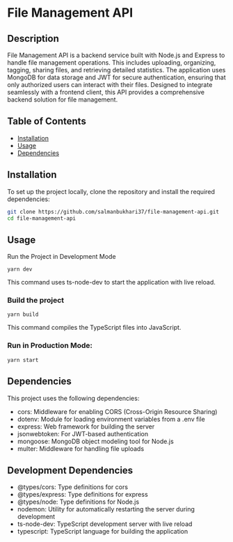 # File Management API

## Description

File Management API is a backend service built with Node.js and Express to handle file management operations. This includes uploading, organizing, tagging, sharing files, and retrieving detailed statistics. The application uses MongoDB for data storage and JWT for secure authentication, ensuring that only authorized users can interact with their files. Designed to integrate seamlessly with a frontend client, this API provides a comprehensive backend solution for file management.

## Table of Contents

- [Installation](#installation)
- [Usage](#usage)
- [Dependencies](#dependencies)

## Installation

To set up the project locally, clone the repository and install the required dependencies:

```bash
git clone https://github.com/salmanbukhari37/file-management-api.git
cd file-management-api
```

## Usage

Run the Project in Development Mode

```
yarn dev
```

This command uses ts-node-dev to start the application with live reload.

### Build the project

```
yarn build
```

This command compiles the TypeScript files into JavaScript.

### Run in Production Mode:

```
yarn start
```

## Dependencies

This project uses the following dependencies:

- cors: Middleware for enabling CORS (Cross-Origin Resource Sharing)
- dotenv: Module for loading environment variables from a .env file
- express: Web framework for building the server
- jsonwebtoken: For JWT-based authentication
- mongoose: MongoDB object modeling tool for Node.js
- multer: Middleware for handling file uploads

## Development Dependencies

- @types/cors: Type definitions for cors
- @types/express: Type definitions for express
- @types/node: Type definitions for Node.js
- nodemon: Utility for automatically restarting the server during development
- ts-node-dev: TypeScript development server with live reload
- typescript: TypeScript language for building the application
